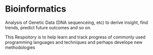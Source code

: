 # Bioinformatics 
Analysis of Genetic Data (DNA sequenceing, etc)
to derive insight, find trends, predict future outcomes and so on.

This Respoitory is to help learn and track progress of commonly used 
programming languages and techniques and perhaps develope new methodologies 
